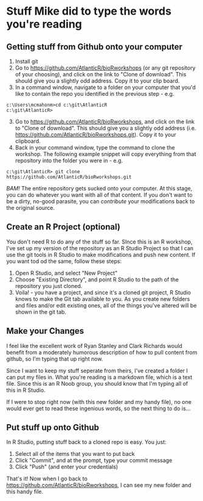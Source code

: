 # Stuff Mike did to type the words you're reading

## Getting stuff from Github onto your computer

  1. Install git
  2.  Go to https://github.com/AtlanticR/bioRworkshops (or any git repository of your choosing), and click on the link to "Clone of download".  This should give you a slightly odd address.  Copy it to your clip board.
  3. In a command window, navigate to a folder on your computer that you'd like to contain the repo you identified in the previous step - e.g.

```
c:\Users\mcmahonm>cd c:\git\AtlanticR
c:\git\AtlanticR>
```

  3.  Go to https://github.com/AtlanticR/bioRworkshops, and click on the link to "Clone of download".  This should give you a slightly odd address (i.e. https://github.com/AtlanticR/bioRworkshops.git).  Copy it to your clipboard.
  4. Back in your command window, type the command to clone the workshop.  The following example snippet will copy everything from that repository into the folder you were in  - e.g.
  
  `c:\git\AtlanticR> git clone https://github.com/AtlanticR/bioRworkshops.git`
  
*BAM!* The entire repository gets sucked onto your computer.  At this stage, you can do whatever you want with all of that content.   If you don't want to be a dirty, no-good parasite, you can *contribute* your modifications back to the original source.  

## Create an R Project (optional)

You don't need R to do any of the stuff so far.  SInce this is an R workshop, I've set up my version of the repository as an R Studio Project so that I can use the git tools in R Studio to make modifications and push new content.  If you want tod od the same, follow these steps:

  1) Open R Studio, and select "New Project"
  2) Choose "Existing Directory", and point R Studio to the path of the repository you just cloned.
  3) Voila! - you have a project, and since it's a cloned git project, R Studio knows to make the Git tab available to you.  As you create new folders and files and/or edit existing ones, all of the things you've altered will be shown in the git tab.

## Make your Changes

I feel like the excellent work of Ryan Stanley and Clark Richards would benefit from a moderately humorous description of how to pull content from github, so I'm typing that up right now.  

Since I want to keep my stuff seperate from theirs, I've created a folder I can put my files in.   What you're reading is a markdown file, which is a text file. Since this is an R Noob group, you should know that I'm typing all of this in R Studio.  

If I were to stop right now (with this new folder and my handy file), no one would ever get to read these ingenious words, so the next thing to do is...

## Put stuff up onto Github

In R Studio, putting stuff back to a cloned repo is easy.  You just:
  1) Select all of the items that you want to put back
  2) Click "Commit", and at the prompt, type your commit message
  3) Click "Push" (and enter your credentials)

That's it!  Now when I go back to https://github.com/AtlanticR/bioRworkshops, I can see my new folder and this handy file.